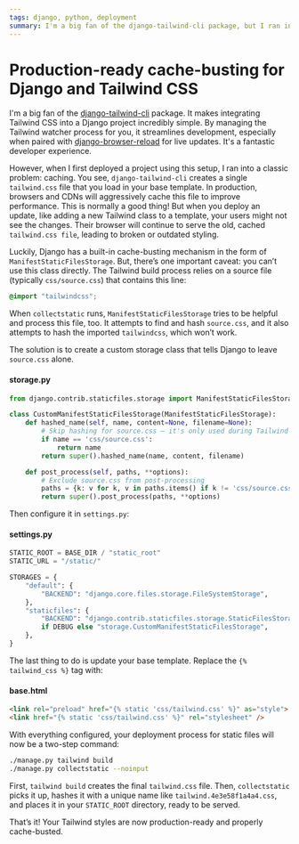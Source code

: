 ```yaml
---
tags: django, python, deployment
summary: I'm a big fan of the django-tailwind-cli package, but I ran into problems deploying it to production. Here’s how to make sure you cache-bust tailwind.css.
---
```


# Production-ready cache-busting for Django and Tailwind CSS

I'm a big fan of the [django-tailwind-cli](https://github.com/django-commons/django-tailwind-cli) package. It makes integrating Tailwind CSS into a Django project incredibly simple. By managing the Tailwind watcher process for you, it streamlines development, especially when paired with [django-browser-reload](https://github.com/adamchainz/django-browser-reload) for live updates. It's a fantastic developer experience.

However, when I first deployed a project using this setup, I ran into a classic problem: caching. You see, `django-tailwind-cli` creates a single `tailwind.css` file that you load in your base template. In production, browsers and CDNs will aggressively cache this file to improve performance. This is normally a good thing! But when you deploy an update, like adding a new Tailwind class to a template, your users might not see the changes. Their browser will continue to serve the old, cached `tailwind.css file`, leading to broken or outdated styling.

Luckily, Django has a built-in cache-busting mechanism in the form of `ManifestStaticFilesStorage`. But, there’s one important caveat: you can’t use this class directly. The Tailwind build process relies on a source file (typically `css/source.css`) that contains this line:

```css
@import "tailwindcss";
```

When `collectstatic` runs, `ManifestStaticFilesStorage` tries to be helpful and process this file, too. It attempts to find and hash `source.css`, and it also attempts to hash the imported `tailwindcss`, which won’t work.

The solution is to create a custom storage class that tells Django to leave `source.css` alone.

#### <i class="fa-regular fa-file-code"></i> storage.py
```python
from django.contrib.staticfiles.storage import ManifestStaticFilesStorage

class CustomManifestStaticFilesStorage(ManifestStaticFilesStorage):
    def hashed_name(self, name, content=None, filename=None):
        # Skip hashing for source.css — it's only used during Tailwind compilation
        if name == 'css/source.css':
            return name
        return super().hashed_name(name, content, filename)

    def post_process(self, paths, **options):
        # Exclude source.css from post-processing
        paths = {k: v for k, v in paths.items() if k != 'css/source.css'}
        return super().post_process(paths, **options)
```

Then configure it in `settings.py`:

#### <i class="fa-regular fa-file-code"></i> settings.py
```python
STATIC_ROOT = BASE_DIR / "static_root"
STATIC_URL = "/static/"

STORAGES = {
    "default": {
        "BACKEND": "django.core.files.storage.FileSystemStorage",
    },
    "staticfiles": {
        "BACKEND": "django.contrib.staticfiles.storage.StaticFilesStorage"
        if DEBUG else "storage.CustomManifestStaticFilesStorage",
    },
}
```

The last thing to do is update your base template. Replace the `{% tailwind_css %}` tag with:

#### <i class="fa-regular fa-file-code"></i> base.html
```html
<link rel="preload" href="{% static 'css/tailwind.css' %}" as="style">
<link href="{% static 'css/tailwind.css' %}" rel="stylesheet" />
```

With everything configured, your deployment process for static files will now be a two-step command:

```sh
./manage.py tailwind build
./manage.py collectstatic --noinput
```

First, `tailwind build` creates the final `tailwind.css` file. Then, `collectstatic` picks it up, hashes it with a unique name like `tailwind.4e3e58f1a4a4.css`, and places it in your `STATIC_ROOT` directory, ready to be served.

That’s it! Your Tailwind styles are now production-ready and properly cache-busted.